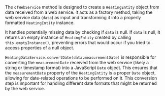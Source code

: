The `ofWebService` method is designed to create a `HeatingEntity` object from data received from a web service. It acts as a factory method, taking the web service data (`data`) as input and transforming it into a properly formatted `HeatingEntity` instance.

It handles potentially missing data by checking if `data` is null. If `data` is null, it returns an empty instance of `HeatingEntity` created by calling `this.emptyInstance()`, preventing errors that would occur if you tried to access properties of a null object.

`HeatingDataService.convertDate(data.measurementDate)` is responsible for converting the `measurementDate` received from the web service (likely a string or timestamp format) into a JavaScript `Date` object. This ensures that the `measurementDate` property of the `HeatingEntity` is a proper `Date` object, allowing for date-related operations to be performed on it. This conversion step is important for handling different date formats that might be returned by the web service.